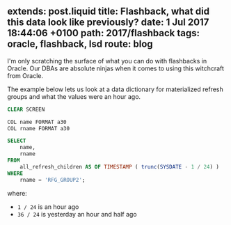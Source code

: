 extends: post.liquid
title: Flashback, what did this data look like previously?
date: 1 Jul 2017 18:44:06 +0100
path: 2017/flashback
tags: oracle, flashback, lsd
route: blog
---
I'm only scratching the surface of what you can do with flashbacks in Oracle. 
Our DBAs are absolute ninjas when it comes to using this witchcraft from Oracle.

The example below lets us look at a data dictionary for materialized refresh
groups and what the values were an hour ago.

```sql
CLEAR SCREEN

COL name FORMAT a30
COL rname FORMAT a30

SELECT
    name,
    rname
FROM
    all_refresh_children AS OF TIMESTAMP ( trunc(SYSDATE - 1 / 24) )
WHERE
    rname = 'RFG_GROUP2';
```

where:

 - `1 / 24` is an hour ago
 - `36 / 24` is yesterday an hour and half ago
